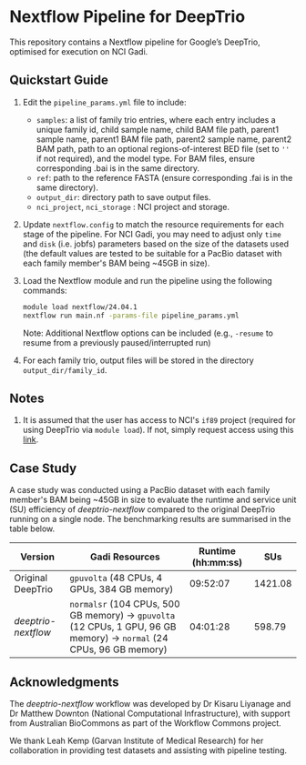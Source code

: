 # Nextflow Pipeline for DeepTrio

This repository contains a Nextflow pipeline for Google’s DeepTrio, optimised for execution on NCI Gadi.

## Quickstart Guide

1. Edit the `pipeline_params.yml` file to include:
    - `samples`:  a list of family trio entries, where each entry includes a unique family id, child sample name, child BAM file path, parent1 sample name, parent1 BAM file path, parent2 sample name, parent2 BAM path, path to an optional regions-of-interest BED file (set to `''` if not required), and the model type. For BAM files, ensure corresponding .bai is in the same directory.
    - `ref`: path to the reference FASTA (ensure corresponding .fai is in the same directory).
    - `output_dir`: directory path to save output files.
    - `nci_project`, `nci_storage` : NCI project and storage.

2. Update `nextflow.config` to match the resource requirements for each stage of the pipeline. For NCI Gadi, you may need to adjust only `time` and `disk` (i.e. jobfs) parameters based on the size of the datasets used (the default values are tested to be suitable for a PacBio dataset with each family member's BAM being ~45GB in size).

3. Load the Nextflow module and run the pipeline using the following commands:
    ```bash
    module load nextflow/24.04.1
    nextflow run main.nf -params-file pipeline_params.yml
    ```

    Note: Additional Nextflow options can be included (e.g., `-resume` to resume from a previously paused/interrupted run)

4. For each family trio, output files will be stored in the directory `output_dir/family_id`.

## Notes  

1. It is assumed that the user has access to NCI's `if89` project (required for using DeepTrio via `module load`). If not, simply request access using this [link](https://my.nci.org.au/mancini/project/if89).

## Case Study

A case study was conducted using a PacBio dataset with each family member's BAM being ~45GB in size to evaluate the runtime and service unit (SU) efficiency of *deeptrio-nextflow* compared to the original DeepTrio running on a single node. The benchmarking results are summarised in the table below.

<table>
    <thead>
        <tr>
            <th>Version</th>
            <th>Gadi Resources</th>
            <th>Runtime (hh:mm:ss)</th>
            <th>SUs</th>
        </tr>
    </thead>
    <tbody>
        <tr>
            <td>Original DeepTrio</td>
            <td><code>gpuvolta</code> (48 CPUs, 4 GPUs, 384 GB memory)</td>
            <td>09:52:07</td>
            <td>1421.08</td>
        </tr>
        <tr>
            <td><i>deeptrio-nextflow</i></td>
            <td><code>normalsr</code> (104 CPUs, 500 GB memory) → <code>gpuvolta</code> (12 CPUs, 1 GPU, 96 GB memory) → <code>normal</code> (24 CPUs, 96 GB memory) </td>
            <td>04:01:28</td>
            <td>598.79</td>
        </tr>
    </tbody>
</table>

## Acknowledgments

The *deeptrio-nextflow* workflow was developed by Dr Kisaru Liyanage and Dr Matthew Downton (National Computational Infrastructure), with support from Australian BioCommons as part of the Workflow Commons project.

We thank Leah Kemp (Garvan Institute of Medical Research) for her collaboration in providing test datasets and assisting with pipeline testing.